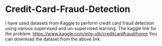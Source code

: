 # Credit-Card-Fraud-Detection
I have used datasets from Kaggle to perform credit card fraud detection using various supervised and un-supervised learning.
The kaggle link for the problem: https://www.kaggle.com/mlg-ulb/creditcardfraud/home
You can download the dataset from the above link.
